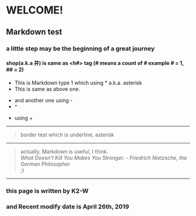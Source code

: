 <!--
77777  77777     7777     7777777777   77       777 7777777777     77777777   77   77   77 7777      77    
777 7777 777   77    77   77        77 77     777   77       77   77      77  77   77   77 77 77     77    
77   77   77 77        77 77        77 77   777     77        77 77        77 77   77   77 77  77    77    
77   77   77 777777777777 7777777777   777777       77        77 77        77 77   77   77 77   77   77    
77   77   77 77        77 77    7777   77   777     77        77 77        77 77   77   77 77    77  77    
77   77   77 77        77 77     7777  77     777   77       77   77      77   77 7  7 77  77     77 77    
77   77   77 77        77 77      7777 77       777 7777777777     77777777     77    77   77      7777    
-->



# WELCOME!
## Markdown test
### a little step may be the beginning of a great journey
#### shop(a.k.a 井) is same as <h#> tag (# means a count of # example # = 1, ## = 2)


* This is Markdown type 1 which using * a.k.a. asterisk
* This is same as above one.
- and another one using -
- ^
+ using +

___
> border test which is underline, asterisk    
___
> actually, Markdown is useful, I think.    
*What Doesn't Kill You Makes You Stronger. - Friedrich Nietzsche, the German Philosopher*     
;)      
___
### this page is written by K2-W
### and Recent modify date is April 26th, 2019
